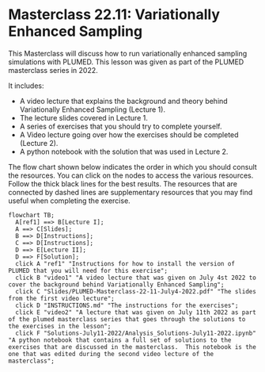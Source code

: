 # Masterclass 22.11: Variationally Enhanced Sampling

This Masterclass will discuss how to run variationally enhanced sampling simulations with PLUMED. This lesson was given as part of the PLUMED masterclass series in 2022. 

It includes:

* A video lecture that explains the background and theory behind Variationally Enhanced Sampling (Lecture 1).
* The lecture slides covered in Lecture 1. 
* A series of exercises that you should try to complete yourself.
* A Video lecture going over how the exercises should be completed (Lecture 2).
* A python notebook with the solution that was used in Lecture 2.

The flow chart shown below indicates the order in which you should consult the resources.  You can click on the nodes to access the various resources.  Follow the thick black lines for the best results.  The resources that are connected by dashed lines are supplementary resources that you may find useful when completing the exercise.


```mermaid
flowchart TB;
  A[ref1] ==> B[Lecture I];
  A ==> C[Slides];
  B ==> D[Instructions];
  C ==> D[Instructions];
  D ==> E[Lecture II];
  D ==> F[Solution];
  click A "ref1" "Instructions for how to install the version of PLUMED that you will need for this exercise";
  click B "video1" "A video lecture that was given on July 4st 2022 to cover the background behind Variationally Enhanced Sampling";
  click C "Slides/PLUMED-Masterclass-22-11-July4-2022.pdf" "The slides from the first video lecture";
  click D "INSTRUCTIONS.md" "The instructions for the exercises";
  click E "video2" "A lecture that was given on July 11th 2022 as part of the plumed masterclass series that goes through the solutions to the exercises in the lesson";
  click F "Solutions-July11-2022/Analysis_Solutions-July11-2022.ipynb" "A python notebook that contains a full set of solutions to the exercises that are discussed in the masterclass.  This notebook is the one that was edited during the second video lecture of the masterclass";
```
